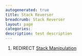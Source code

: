 ```yaml
---
autogenerated: true
title: Stack Reverser
breadcrumb: Stack Reverser
layout: page
categories: 
description: test description
---
```


1.  REDIRECT [Stack Manipulation](Stack_Manipulation )
